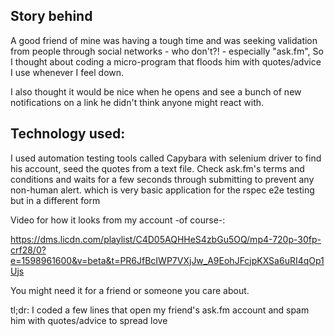 ## Story behind

A good friend of mine was having a tough time and was seeking validation from people through social networks - who don't?! - especially "ask.fm", So I thought about coding a micro-program that floods him with quotes/advice I use whenever I feel down.

I also thought it would be nice when he opens and see a bunch of new notifications on a link he didn't think anyone might react with.

## Technology used:

I used automation testing tools called Capybara with selenium driver to find his account, seed the quotes from a text file. Check ask.fm's terms and conditions and waits for a few seconds through submitting to prevent any non-human alert. which is very basic application for the rspec e2e testing but in a different form

Video for how it looks from my account -of course-: 

https://dms.licdn.com/playlist/C4D05AQHHeS4zbGu5OQ/mp4-720p-30fp-crf28/0?e=1598961600&v=beta&t=PR6JfBcIWP7VXjJw_A9EohJFcjpKXSa6uRI4qOp1Ujs

You might need it for a friend or someone you care about.

tl;dr: I coded a few lines that open my friend's ask.fm account and spam him with quotes/advice to spread love
